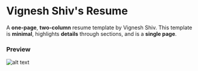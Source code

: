 # Vignesh Shiv's Resume

A **one-page**, **two-column** resume template by Vignesh Shiv. This template is **minimal**, highlights **details** through sections, and is a **single page**. 

### Preview
![alt text](https://github.com/vigneshshiv/vigneshshiv/resume/VigneshShiv_Resume.jpg)
